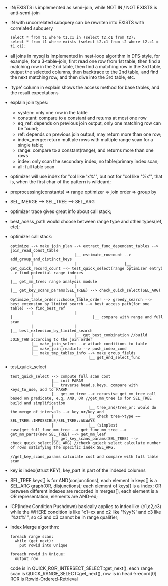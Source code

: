 * IN/EXISTS is implemented as semi-join, while NOT IN / NOT EXISTS is anti-semi-join
* IN with uncorrelated subquery can be rewriten into EXISTS with correlated subquery
	```
	select * from t1 where t1.c1 in (select t2.c1 from t2);
	select * from t1 where exists (select t2.c1 from t2 where t2.c1 = t1.c1);
	```
* all joins in mysql is implemented in nest-loop algorithm in DFS style, for example, for a
  3-table-join, first read one row from 1st table, then find a matching row in the 2nd table,
  then find a matching row in the 3rd table, output the selected columns, then backtrace to the
  2nd table, and find the next matching row, and then dive into the 3rd table, etc.

* 'type' column in explain shows the access method for base tables, and the result expectations
* explain join types:
  * system: only one row in the table
  * constant: compare to a constant and returns at most one row
  * eq_ref: depends on previous join output, only one matching row can be found;
  * ref: depends on previous join output, may return more than one row;
  * index_merge: return multiple rows with multiple range scan for a single table;
  * range: compare to a constant(range), and returns more than one rows
  * index: only scan the secondary index, no table/primary index scan;
  * all: full table scan

* optimizer will use index for "col like 'x%'", but not for "col like '%x'", that is,
  when the first char of the pattern is wildcard;
* preprocessing(constants) => range optimizer => join order => group by
* SEL_IMERGE --> SEL_TREE --> SEL_ARG
* optimizer trace gives great info about call stack;
* best_acess_path would choose between range type and other types(ref, etc);
* optimizer call stack:
  ```
  optimize --> make_join_plan --> extract_func_dependent_tables --> join_read_const_table
           |                  |__ estimate_rowcount --> add_group_and_distinct_keys
           |                  |                     |__ get_quick_record_count --> test_quick_select(range optimizer entry) --> find potential range indexes
           |                  |                                                                                             |__ get_mm_tree: range analysis module
           |                  |                                                                                             |__ get_key_scans_params(SEL_TREE) --> check_quick_select(SEL_ARG)
           |                  |__ Optimize_table_order::choose_table_order --> greedy_search --> best_extension_by_limited_search --> best_access_path(for one table) --> find_best_ref
           |                  |                                                                                                   |                                   |__ compare with range and full scan
           |                  |                                                                                                   |__ best_extension_by_limited_search
           |                  |__ get_best_combination //build JOIN_TAB according to the join order
           |__ make_join_select --> attach conditions to table
           |__ make_join_readinfo --> push_index_cond
           |__ make_tmp_tables_info --> make_group_fields
                                    |__ get_end_select_func
  ```

* test_quick_select
  ```
  test_quick_select --> compute full scan cost
                    |__ init PARAM
                    |__ traverse head.s.keys, compare with keys_to_use, add to PARAM
                    |__ get_mm_tree --> recursive get_mm_tree call based on predicate, e.g, AND, OR //get_mm_tree is for SEL_TREE build and simplification
                    |               |__ tree_and/tree_or: would do the merge of intervals --> key_or/key_and
                    |               |__ check tree->type == SEL_TREE::IMPOSSIBLE/SEL_TREE::ALWAYS
                    |               |__ (simplest case)get_full_func_mm_tree --> get_func_mm_tree --> get_mm_parts(new SEL_TREE) --> get_mm_leaf
                    |__ get_key_scans_params(SEL_TREE) --> check_quick_select(SEL_ARG) //check_quieck_select calculate number of rows satisfying the specific index SEL_ARG,
                                                                                       //get_key_scans_params calculate cost and compare with full table scan
  ```

* key is index(struct KEY), key_part is part of the indexed columns
* SEL_TREE.keys[] is for AND(conjunctions), each element in keys[] is a SEL_ARG graph(OR, disjunctions); each element of keys[] is a index; OR between different indexes
  are recorded in merges[], each element is a OR representation, elements are AND-ed;
* ICP(Index Condition Pushdown) basically applies to index like (c1,c2,c3) while the WHERE condition is like "c1=xx and c2 like '%yy%' and c3 like '%zz%'", so c2 and c3 cannot be in range qualifier;

* Index Merge algorithm:
  ```
  foreach range scan:
    while (get_next):
      put rowid into Unique

  foreach rowid in Unique:
    output row
  ```
  code is in QUICK_ROR_INTERSECT_SELECT::get_next(), each range scan is QUICK_RANGE_SELECT::get_next(), row is in head->record[0]
  ROR is Rowid-Ordered-Retrieval
